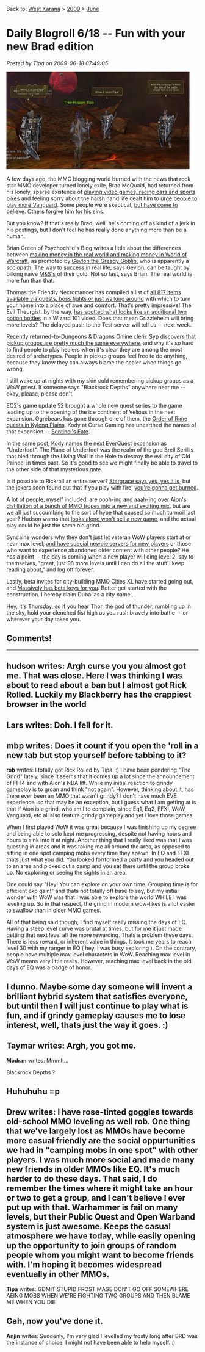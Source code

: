 Back to: [West Karana](/posts/westkarana.md) > [2009](/posts/2009/westkarana.md) > [June](./westkarana.md)
# Daily Blogroll 6/18 -- Fun with your new Brad edition

*Posted by Tipa on 2009-06-18 07:49:05*

![Woot! Lord Tipa has come to save us!](../../../uploads/2009/06/aion-2009-06-06-11-52-13-75.jpg "Woot! Lord Tipa has come to save us!")

A few days ago, the MMO blogging world burned with the news that rock star MMO developer turned lonely exile, Brad McQuaid, had returned from his lonely, sparse existence of [playing video games, racing cars and sports bikes](http://www.bradmcquaid.com/Brad_McQuaid/Blog/Entries/2009/6/14_Where_the_heck_have_you_been.html) and feeling sorry about the harsh hand life dealt him to [urge people to play more Vanguard](http://www.bradmcquaid.com/Brad_McQuaid/Blog/Entries/2009/6/16_Silius_and_the_current_VG_Team.html). Some people were skeptical, [but have come to believe](http://www.thegrouchygamer.com/?p=192). Others [forgive him for his sins](http://ardwulfslair.wordpress.com/2009/06/17/forgiving-brad-mcquaid/). 

But you know? If that's really Brad, well, he's coming off as kind of a jerk in his postings, but I don't feel he has really done anything more than be a human.

Brian Green of Psychochild's Blog writes a little about the differences between [making money in the real world and making money in World of Warcraft](http://www.psychochild.org/?p=725), as promoted by [Gevlon the Greedy Goblin](http://greedygoblin.blogspot.com/), who is apparently a sociopath. The way to success in real life, says Gevlon, can be taught by bilking naive [M&S's](#) of their gold. Not so fast, says Brian. The real world is more fun than that.

Thomas the Friendly Necromancer has compiled a list of [all 817 items available via quests, boss fights or just walking around](http://thefriendlynecromancer.blogspot.com/2009/06/complete-housing-item-list.html) with which to turn your home into a place of awe and comfort. That's pretty impressive! The Evil Theurgist, by the way, [has spotted what looks like an additional two potion bottles](http://eviltheurgists.blogspot.com/2009/06/new-facebook-update.html) in a Wizard 101 video. Does that mean Grizzleheim will bring more levels? The delayed push to the Test server will tell us -- next week.

Recently returned-to-Dungeons & Dragons Online cleric Syp [discovers that pickup groups are pretty much the same everywhere](http://biobreak.wordpress.com/2009/06/17/completely-losing-it/), and why it's so hard to find people to play healers when it's clear they are among the most desired of archetypes. People in pickup groups feel free to do anything, because they know they can always blame the healer when things go wrong. 

I still wake up at nights with my skin cold remembering pickup groups as a WoW priest. If someone says "Blackrock Depths" anywhere near me -- okay, please, please don't.

EQ2's game update 52 brought a whole new quest series to the game leading up to the opening of the ice continent of Velious in the next expansion. Ogrebears has gone through one of them, the [Order of Rime quests in Kylong Plains](http://ogrebear.com/?p=1087). Kody at Curse Gaming has unearthed the names of that expansion -- [Sentinel's Fate](http://www.curse.com/articles/sony-online-entertainment-en-news/500630.aspx). 

In the same post, Kody names the next EverQuest expansion as "Underfoot". The Plane of Underfoot was the realm of the god Brell Serillis that bled through the Living Wall in the Hole to destroy the evil city of Old Paineel in times past. So it's good to see we might finally be able to travel to the other side of that mysterious gate.

Is it possible to Rickroll an entire server? [Stargrace says yes, yes it is](http://mmoquests.com/2009/06/17/the-ultimate-eq2-rickroll/), but the jokers soon found out that if you play with fire, [you're gonna get burned](http://tinyurl.com/2w4apm).

A lot of people, myself included, are oooh-ing and aaah-ing over [Aion's distillation of a bunch of MMO tropes into a new and exciting mix](http://www.keenandgraev.com/?p=2585), but are we all just succumbing to the sort of hype that caused so much turmoil last year? Hudson warns that [looks alone won't sell a new game](http://hudshideout.com/blog/?p=2695), and the actual play could be just the same old grind.

Syncaine wonders why they don't just let veteran WoW players start at or near max level, [and have special newbie servers for new players](http://syncaine.wordpress.com/2009/06/17/why-do-we-still-force-alts-to-re-grind-and-what-about-the-new-guy/) or those who want to experience abandoned older content with other people? He has a point -- the day is coming when a new player will ding level 2, say to themselves, "great, just 98 more levels until I can do all the stuff I keep reading about," and log off forever. 

Lastly, beta invites for city-building MMO Cities XL have started going out, and [Massively has beta keys for you](http://www.massively.com/2009/06/18/win-your-very-own-cities-xl-beta-key-through-massively/). Better get started with the construction. I hereby claim Dubai as a city name...

Hey, it's Thursday, so if you hear Thor, the god of thunder, rumbling up in the sky, hold your clenched fist high as you rush bravely into battle -- or wherever your day takes you.


## Comments!
---
**hudson** writes: Argh curse you you almost got me. That was close. Here I was thinking I was about to read about a ban but I almost got Rick Rolled. Luckily my Blackberry has the crappiest browser in the world
---
**Lars** writes: Doh. I fell for it.
---
**mbp** writes: Does it count if you open the 'roll in a new tab but stop yourself before tabbing to it?
---
**rob** writes: I totally got Rick Rolled by Tipa. :) I have been pondering "The Grind" lately, since it seems that it comes up a lot since the announcement of FF14 and with Aion's NDA lift. While my initial reaction to grindy gameplay is to groan and think "not again". However, thinking about it, has there ever been an MMO that wasn't grindy? I don't have much EVE experience, so that may be an exception, but I guess what I am getting at is that if Aion is a grind, who am I to complain, since Eq1, Eq2, FFXI, WoW, Vanguard, etc all also feature grindy gameplay and yet I love those games.

When I first played WoW it was great because I was finishing up my degree and being able to solo kept me progressing, despite not having hours and hours to sink into it at night. Another thing that I really liked was that I was questing in areas and it was taking me all around the area, as opposed to sitting in one spot camping mobs every time they spawn. In EQ and FFXI thats just what you did. You looked for/formed a party and you headed out to an area and picked out a camp and you sat there until the group broke up. No exploring or seeing the sights in an area.

One could say "Hey! You can explore on your own time. Grouping time is for efficient exp gain!" and thats not totally off base to say, but my initial wonder with WoW was that I was able to explore the world WHILE I was leveling up. So in that respect, the grind in modern wow-likes is a lot easier to swallow than in older MMO games.

All of that being said though, I find myself really missing the days of EQ. Having a steep level curve was brutal at times, but for me it just made getting that next level all the more rewarding. Thats a problem these days. There is less reward, or inherent value in things. It took me years to reach level 30 with my ranger in EQ ( hey, I was busy exploring ). On the contrary, people have multiple max level characters in WoW. Reaching max level in WoW means very little really. However, reaching max level back in the old days of EQ was a badge of honor.

I dunno. Maybe some day someone will invent a brilliant hybrid system that satisfies everyone, but until then I will just continue to play what is fun, and if grindy gameplay causes me to lose interest, well, thats just the way it goes. :)
---
**Taymar** writes: Argh, you got me.
---
**Modran** writes: Mmmh...

Blackrock Depths ?

Huhuhuhu =p
---
**Drew** writes: I have rose-tinted goggles towards old-school MMO leveling as well rob. One thing that we've largely lost as MMOs have become more casual friendly are the social oppurtunities we had in "camping mobs in one spot" with other players. I was much more social and made many new friends in older MMOs like EQ. It's much harder to do these days. That said, I do remember the times where it might take an hour or two to get a group, and I can't believe I ever put up with that. Warhammer is fail on many levels, but their Public Quest and Open Warband system is just awesome. Keeps the casual atmosphere we have today, while easily opening up the opportunity to join groups of random people whom you might want to become friends with. I'm hoping it becomes widespread eventually in other MMOs.
---
**Tipa** writes: GDMIT STUPID FROST MAGE DON'T GO OFF SOMEWHERE AEING MOBS WHEN WE'RE FIGHTING TWO GROUPS AND THEN BLAME ME WHEN YOU DIE

Gah, now you've done it.
---
**Anjin** writes: Suddenly, I'm very glad I levelled my frosty long after BRD was the instance of choice. I might not have been able to help myself. :)
